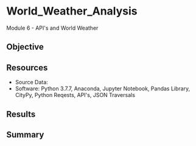 # World_Weather_Analysis
Module 6 - API's and World Weather


## Objective

## Resources
- Source Data:  
- Software:  Python 3.7.7, Anaconda, Jupyter Notebook, Pandas Library, CityPy, Python Reqests, API's, JSON Traversals

## Results

## Summary